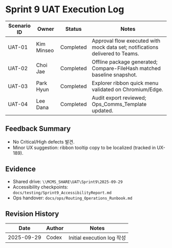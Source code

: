 # Sprint 9 UAT Execution Log

| Scenario ID | Owner | Status | Notes |
| --- | --- | --- | --- |
| UAT-01 | Kim Minseo | Completed | Approval flow executed with mock data set; notifications delivered to Teams. |
| UAT-02 | Choi Jae | Completed | Offline package generated; Compare-FileHash matched baseline snapshot. |
| UAT-03 | Park Hyun | Completed | Explorer ribbon quick menu validated on Chromium/Edge. |
| UAT-04 | Lee Dana | Completed | Audit export reviewed; Ops_Comms_Template updated. |

## Feedback Summary
- No Critical/High defects 발견.
- Minor UX suggestion: ribbon tooltip copy to be localized (tracked in UX-189).

## Evidence
- Shared drive: `\\MCMS_SHARE\UAT\Sprint9\2025-09-29`
- Accessibility checkpoints: `docs/testing/Sprint9_AccessibilityReport.md`
- Ops handover: `docs/ops/Routing_Operations_Runbook.md`

## Revision History
| Date | Author | Notes |
| --- | --- | --- |
| 2025-09-29 | Codex | Initial execution log 작성 |
